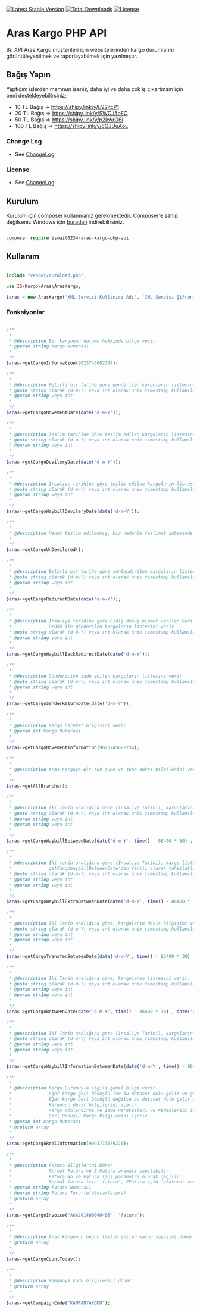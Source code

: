 [![Latest Stable Version](https://poser.pugx.org/ismail0234/aras-kargo-php-api/v/stable)](https://packagist.org/packages/ismail0234/aras-kargo-php-api)
[![Total Downloads](https://poser.pugx.org/ismail0234/aras-kargo-php-api/downloads)](https://packagist.org/packages/ismail0234/aras-kargo-php-api)
[![License](https://poser.pugx.org/ismail0234/aras-kargo-php-api/license)](https://packagist.org/packages/ismail0234/aras-kargo-php-api)

# Aras Kargo PHP API

Bu API Aras Kargo müşterileri için websitelerinden kargo durumlarını görüntüleyebilmek ve raporlayabilmek için yazılmıştır.

## Bağış Yapın

Yaptığım işlerden memnun iseniz, daha iyi ve daha çok iş çıkartmam için beni destekleyebilirsiniz;

* 10 TL Bağış => https://shipy.link/y/E92jtcP1
* 20 TL Bağış => https://shipy.link/y/SWCJ5bFO
* 50 TL Bağış => https://shipy.link/y/p2kwrO6i
* 100 TL Bağış => https://shipy.link/y/6QJDuAoL

### Change Log
- See [ChangeLog](https://github.com/ismail0234/aras-kargo-php-api/blob/master/CHANGELOG.md)

### License
- See [ChangeLog](https://github.com/ismail0234/aras-kargo-php-api/blob/master/LICENSE)


## Kurulum

Kurulum için composer kullanmanız gerekmektedir. Composer'e sahip değilseniz Windows için [buradan](https://getcomposer.org/) indirebilirsiniz.

```php

composer require ismail0234/aras-kargo-php-api

```

## Kullanım

```php

include "vendor/autoload.php";

use IS\Kargo\Aras\ArasKargo;

$aras = new ArasKargo('XML Servisi Kullanıcı Adı', 'XML Servisi Şifreniz', 'Müşteri Kodunuz');

```

### Fonksiyonlar

```php

/**
 *
 * @description Bir kargonun durumu hakkında bilgi verir.
 * @param string Kargo Numarası
 *
 */
$aras->getCargoInformation(9023745602734);

/**
 *
 * @description Belirli bir tarihe göre gönderilen kargoların listesini verir.
 * @note string olarak (d-m-Y) veya int olarak unix timestamp kullanılabilir.
 * @param string veya int
 *
 */
$aras->getCargoMovementDate(date('d-m-Y'));

/**
 *
 * @description Teslim tarihine göre teslim edilen kargoların listesini verir.
 * @note string olarak (d-m-Y) veya int olarak unix timestamp kullanılabilir.
 * @param string veya int
 *
 */
$aras->getCargoDevileryDate(date('d-m-Y'));

/**
 *
 * @description İrsaliye tarihine göre teslim edilen kargoların listesini verir.
 * @note string olarak (d-m-Y) veya int olarak unix timestamp kullanılabilir.
 * @param string veya int
 *
 */
$aras->getCargoWaybillDevileryDate(date('d-m-Y'));

/**
 *
 * @description Henüz teslim edilmemiş, bir nedenle teslimat şubesinde bekleyen kargoların listesini verir.
 *
 */
$aras->getCargoUnDevilered();

/**
 *
 * @description Belirli bir tarihe göre yönlendirilen kargoların listesini verir.
 * @note string olarak (d-m-Y) veya int olarak unix timestamp kullanılabilir.
 * @param string veya int
 *
 */
$aras->getCargoRedirectDate(date('d-m-Y'));

/**
 *
 * @description İrsaliye tarihine göre Gidiş dönüş hizmet verilen Geri Dönüşlü kargo 
 * 				ürünü ile gönderilen kargoların listesini verir
 * @note string olarak (d-m-Y) veya int olarak unix timestamp kullanılabilir.
 * @param string veya int
 *
 */
$aras->getCargoWaybillBackRedirectDate(date('d-m-Y'));

/**
 *
 * @description Göndericiye iade edilen kargoların listesini verir
 * @note string olarak (d-m-Y) veya int olarak unix timestamp kullanılabilir.
 * @param string veya int
 *
 */
$aras->getCargoSenderReturnDate(date('d-m-Y'));

/**
 *
 * @description Kargo hareket bilgisini verir
 * @param int Kargo Numarası
 *
 */
$aras->getCargoMovementInformation(9023745602734);

/**
 *
 * @description Aras Kargoya Ait tüm şube ve şube adres bilgilerini verir.
 *
 */
$aras->getAllBranchs();

/**
 *
 * @description İki Tarih aralığına göre (İrsaliye Tarihi), kargoların listesini verir.
 * @note string olarak (d-m-Y) veya int olarak unix timestamp kullanılabilir.
 * @param string veya int 
 * @param string veya int
 *
 */
$aras->getCargoWaybillBetweenDate(date('d-m-Y', time() - 86400 * 30) , date('d-m-Y'));

/**
 *
 * @description İki tarih aralığına göre (İrsaliya Tarihi), kargo listesini verir.
 *				getCargoWaybillBetweenDate'den farklı olarak tahsilatlı kargo bilgilerini de içerir. 
 * @note string olarak (d-m-Y) veya int olarak unix timestamp kullanılabilir.
 * @param string veya int 
 * @param string veya int
 *
 */
$aras->getCargoWaybillExtraBetweenDate(date('d-m-Y', time() - 86400 * 30) , date('d-m-Y'));

/**
 *
 * @description İki Tarih aralığına göre, kargoların devir bilgisini verir.
 * @note string olarak (d-m-Y) veya int olarak unix timestamp kullanılabilir.
 * @param string veya int 
 * @param string veya int
 *
 */
$aras->getCargoTransferBetweenDate(date('d-m-Y', time() - 86400 * 30) , date('d-m-Y'));

/**
 *
 * @description İki Tarih aralığına göre, kargoların listesini verir.
 * @note string olarak (d-m-Y) veya int olarak unix timestamp kullanılabilir.
 * @param string veya int 
 * @param string veya int
 *
 */
$aras->getCargoBetweenDate(date('d-m-Y', time() - 86400 * 30) , date('d-m-Y'));

/**
 *
 * @description İki Tarih aralığına gore (İrsaliye Tarihi), kargoların bilgisini verir.
 * @note string olarak (d-m-Y) veya int olarak unix timestamp kullanılabilir.
 * @param string veya int 
 * @param string veya int
 *
 */
$aras->getCargoWaybillInformationBetweenDate(date('d-m-Y', time() - 86400 * 30) , date('d-m-Y'));

/**
 *
 * @description Kargo Durumuyla ilgili genel bilgi verir.
 * 				Eğer kargo geri dönüşlü ise bu dataset dolu gelir ve geri dönüş teslimat bilgilerini içerir.
 *  			Eğer kargo Geri Dönüşlü değilse bu dataset dolu gelir ve kargo teslimat bilgilerini içerir.
 *				Kargonun devir bilgilerini içerir.
 *				Kargo Yönlendirme ve İade Hareketleri ve Nedenlerini içerir
 *				Geri Dönüşlü Kargo Bilgilerini içerir
 * @param int Kargo Numarası
 * @return array 
 *
 */
$aras->getCargoRealInformation(9093773579276);

/**
 *
 * @description Fatura Bilgilerini Döner
 *				Normal Fatura ve E-Fatura araması yapılabilir.
 *				Fatura No ve Fatura Tipi parametre olarak geçilir. 
 *				Normal fatura için 'fatura', EFatura için 'efatura' parametresi geçilir.
 * @param string Fatura Numarası
 * @param string Fatura Türü (efatura/fatura)
 * @return array 
 *
 */
$aras->getCargoInvoice("AAA201400040405", 'fatura');

/**
 *
 * @description Aras kargonun bugün teslim edilen kargo sayısını döner
 * @return array 
 *
 */
$aras->getCargoCountToday();

/**
 *
 * @description Kampanya kodu bilgilerini döner
 * @return array 
 *
 */
$aras->getCampaignCode("KAMPANYAKODU");
```
